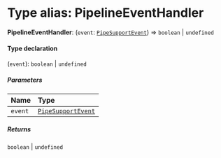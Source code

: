 # Type alias: PipelineEventHandler

**PipelineEventHandler**: (`event`: [`PipeSupportEvent`](/auto-docs/core/types/PipeSupportEvent.md)) => `boolean` | `undefined`

#### Type declaration

(`event`): `boolean` | `undefined`

##### Parameters

| Name | Type |
| :------ | :------ |
| `event` | [`PipeSupportEvent`](/auto-docs/core/types/PipeSupportEvent.md) |

##### Returns

`boolean` | `undefined`
